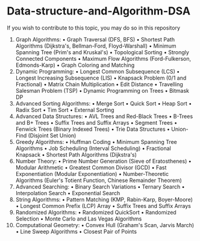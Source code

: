 # Data-structure-and-Algorithm-DSA

If you wish to contribute to this topic, you may do so in this repository

1.	Graph Algorithms:
•	Graph Traversal (DFS, BFS)
•	Shortest Path Algorithms (Dijkstra's, Bellman-Ford, Floyd-Warshall)
•	Minimum Spanning Tree (Prim's and Kruskal's)
•	Topological Sorting
•	Strongly Connected Components
•	Maximum Flow Algorithms (Ford-Fulkerson, Edmonds-Karp)
•	Graph Coloring and Matching
2.	Dynamic Programming:
•	Longest Common Subsequence (LCS)
•	Longest Increasing Subsequence (LIS)
•	Knapsack Problem (0/1 and Fractional)
•	Matrix Chain Multiplication
•	Edit Distance
•	Travelling Salesman Problem (TSP)
•	Dynamic Programming on Trees
•	Bitmask DP
3.	Advanced Sorting Algorithms:
•	Merge Sort
•	Quick Sort
•	Heap Sort
•	Radix Sort
•	Tim Sort
•	External Sorting
4.	Advanced Data Structures:
•	AVL Trees and Red-Black Trees
•	B-Trees and B+ Trees
•	Suffix Trees and Suffix Arrays
•	Segment Trees
•	Fenwick Trees (Binary Indexed Trees)
•	Trie Data Structures
•	Union-Find (Disjoint Set Union)
5.	Greedy Algorithms:
•	Huffman Coding
•	Minimum Spanning Tree Algorithms
•	Job Scheduling (Interval Scheduling)
•	Fractional Knapsack
•	Shortest Path Algorithms (Dijkstra's)
6.	Number Theory:
•	Prime Number Generation (Sieve of Eratosthenes)
•	Modular Arithmetic
•	Greatest Common Divisor (GCD)
•	Fast Exponentiation (Modular Exponentiation)
•	Number-Theoretic Algorithms (Euler's Totient Function, Chinese Remainder Theorem)
7.	Advanced Searching:
•	Binary Search Variations
•	Ternary Search
•	Interpolation Search
•	Exponential Search
8.	String Algorithms:
•	Pattern Matching (KMP, Rabin-Karp, Boyer-Moore)
•	Longest Common Prefix (LCP) Array
•	Suffix Trees and Suffix Arrays
9.	Randomized Algorithms:
•	Randomized QuickSort
•	Randomized Selection
•	Monte Carlo and Las Vegas Algorithms
10.	Computational Geometry:
•	Convex Hull (Graham's Scan, Jarvis March)
•	Line Sweep Algorithms
•	Closest Pair of Points
